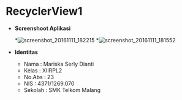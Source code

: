 # RecyclerView1
 
 * __Screenshoot Aplikasi__
   
   *![screenshot_20161111_182215](https://cloud.githubusercontent.com/assets/22024067/20214318/fa62956a-a83f-11e6-80e8-7fe3fa2921c8.png)
   *![screenshot_20161111_181552](https://cloud.githubusercontent.com/assets/22024067/20214317/fa6168c0-a83f-11e6-8b04-f799e43df9f0.png)
   

   
 * __Identitas__
     
     * Nama    : Mariska Serly Dianti
     * Kelas   : XIIRPL2
     * No.Abs  : 23
     * NIS     : 4371/1269.070
     * Sekolah : SMK Telkom Malang
